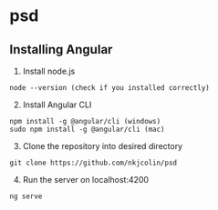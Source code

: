 # psd

## Installing Angular
1. Install node.js
```
node --version (check if you installed correctly)
```
2. Install Angular CLI
```
npm install -g @angular/cli (windows)
sudo npm install -g @angular/cli (mac)
```
3. Clone the repository into desired directory
```
git clone https://github.com/nkjcolin/psd
```
4. Run the server on localhost:4200 
```
ng serve
```